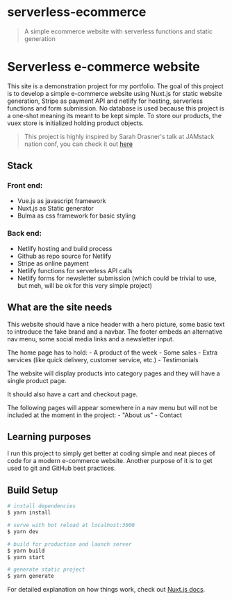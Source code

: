 # serverless-ecommerce

> A simple ecommerce website with serverless functions and static generation

# Serverless e-commerce website

This site is a demonstration project for my portfolio. The goal of this project is to develop a simple e-commerce website using Nuxt.js for static website generation, Stripe as payment API and netlify for hosting, serverless functions and form submission. No database is used because this project is a one-shot meaning its meant to be kept simple. To store our products, the vuex store is initialized holding product objects.

> This project is highly inspired by Sarah Drasner's talk at JAMstack nation conf, you can check it out [here](https://www.youtube.com/watch?v=COAVmST41Q0)

## Stack

### Front end:

- Vue.js as javascript framework
- Nuxt.js as Static generator
- Bulma as css framework for basic styling

### Back end:

- Netlify hosting and build process
- Github as repo source for Netlify
- Stripe as online payment
- Netlify functions for serverless API calls
- Netlify forms for newsletter submission (which could be trivial to use, but meh, will be ok for this very simple project)

## What are the site needs

This website should have a nice header with a hero picture, some basic text to introduce the fake brand and a navbar.
The footer embeds an alternative nav menu, some social media links and a newsletter input.

The home page has to hold: - A product of the week - Some sales - Extra services (like quick delivery, customer service, etc.) - Testimonials

The website will display products into category pages and they will have a single product page.

It should also have a cart and checkout page.

The following pages will appear somewhere in a nav menu but will not be included at the moment in the project: - "About us" - Contact

## Learning purposes

I run this project to simply get better at coding simple and neat pieces of code for a modern e-commerce website. Another purpose of it is to get used to git and GitHub best practices.

## Build Setup

```bash
# install dependencies
$ yarn install

# serve with hot reload at localhost:3000
$ yarn dev

# build for production and launch server
$ yarn build
$ yarn start

# generate static project
$ yarn generate
```

For detailed explanation on how things work, check out [Nuxt.js docs](https://nuxtjs.org).
